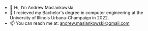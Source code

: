 - 👋 Hi, I’m Andrew Maslankowski
- 🌱 I recieved my Bachelor's degree in computer engineering at the University of Illinois Urbana-Champaign in 2022.
- 📫 You can reach me at: andrew.maslankowski@gmail.com

<!---
amas3113/amas3113 is a ✨ special ✨ repository because its `README.md` (this file) appears on your GitHub profile.
You can click the Preview link to take a look at your changes.
--->
